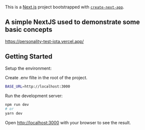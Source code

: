 This is a [Next.js](https://nextjs.org/) project bootstrapped with [`create-next-app`](https://github.com/vercel/next.js/tree/canary/packages/create-next-app).

## A simple NextJS used to demonstrate some basic concepts
https://personality-test-iota.vercel.app/

## Getting Started

Setup the environment:

Create .env filte in the root of the project.

```bash
BASE_URL=http://localhost:3000
```
Run the development server:

```bash
npm run dev
# or
yarn dev
```

Open [http://localhost:3000](http://localhost:3000) with your browser to see the result.

